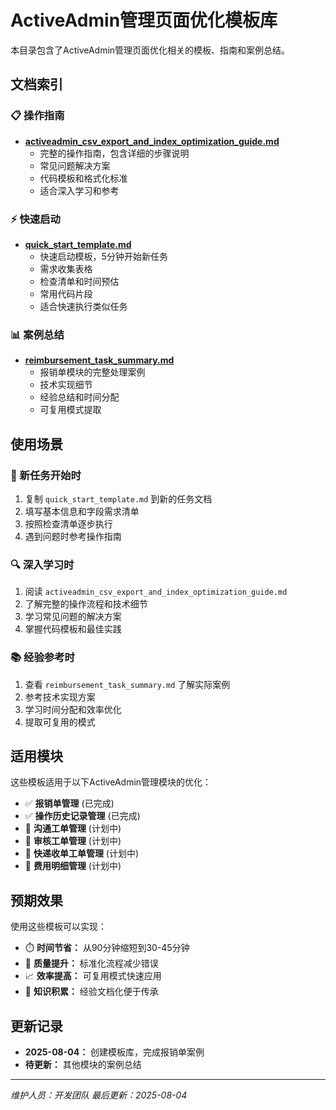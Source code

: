 # ActiveAdmin管理页面优化模板库

本目录包含了ActiveAdmin管理页面优化相关的模板、指南和案例总结。

## 文档索引

### 📋 操作指南
- **[activeadmin_csv_export_and_index_optimization_guide.md](./activeadmin_csv_export_and_index_optimization_guide.md)**
  - 完整的操作指南，包含详细的步骤说明
  - 常见问题解决方案
  - 代码模板和格式化标准
  - 适合深入学习和参考

### ⚡ 快速启动
- **[quick_start_template.md](./quick_start_template.md)**
  - 快速启动模板，5分钟开始新任务
  - 需求收集表格
  - 检查清单和时间预估
  - 常用代码片段
  - 适合快速执行类似任务

### 📊 案例总结
- **[reimbursement_task_summary.md](./reimbursement_task_summary.md)**
  - 报销单模块的完整处理案例
  - 技术实现细节
  - 经验总结和时间分配
  - 可复用模式提取

## 使用场景

### 🎯 新任务开始时
1. 复制 `quick_start_template.md` 到新的任务文档
2. 填写基本信息和字段需求清单
3. 按照检查清单逐步执行
4. 遇到问题时参考操作指南

### 🔍 深入学习时
1. 阅读 `activeadmin_csv_export_and_index_optimization_guide.md`
2. 了解完整的操作流程和技术细节
3. 学习常见问题的解决方案
4. 掌握代码模板和最佳实践

### 📚 经验参考时
1. 查看 `reimbursement_task_summary.md` 了解实际案例
2. 参考技术实现方案
3. 学习时间分配和效率优化
4. 提取可复用的模式

## 适用模块

这些模板适用于以下ActiveAdmin管理模块的优化：

- ✅ **报销单管理** (已完成)
- ✅ **操作历史记录管理** (已完成)
- 🔄 **沟通工单管理** (计划中)
- 🔄 **审核工单管理** (计划中)
- 🔄 **快递收单工单管理** (计划中)
- 🔄 **费用明细管理** (计划中)

## 预期效果

使用这些模板可以实现：

- ⏱️ **时间节省：** 从90分钟缩短到30-45分钟
- 🎯 **质量提升：** 标准化流程减少错误
- 📈 **效率提高：** 可复用模式快速应用
- 📝 **知识积累：** 经验文档化便于传承

## 更新记录

- **2025-08-04：** 创建模板库，完成报销单案例
- **待更新：** 其他模块的案例总结

---
*维护人员：开发团队*
*最后更新：2025-08-04*